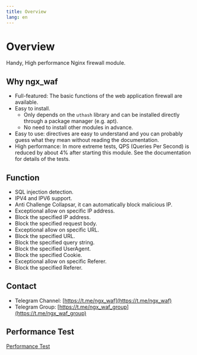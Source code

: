 ```yaml
---
title: Overview
lang: en
---
```


# Overview

Handy, High performance Nginx firewall module.

## Why ngx_waf

* Full-featured: The basic functions of the web application firewall are available.
* Easy to install.
    * Only depends on the `uthash` library and can be installed directly through a package manager (e.g. apt).
    * No need to install other modules in advance.
* Easy to use: directives are easy to understand and you can probably guess what they mean without reading the documentation.
* High performance: In more extreme tests, QPS (Queries Per Second) is reduced by about 4% after starting this module. See the documentation for details of the tests.

## Function

* SQL injection detection.
* IPV4 and IPV6 support.
* Anti Challenge Collapsar, it can automatically block malicious IP.
* Exceptional allow on specific IP address.
* Block the specified IP address.
* Block the specified request body.
* Exceptional allow on specific URL.
* Block the specified URL.
* Block the specified query string.
* Block the specified UserAgent.
* Block the specified Cookie.
* Exceptional allow on specific Referer.
* Block the specified Referer.

## Contact

* Telegram Channel: [https://t.me/ngx_waf](https://t.me/ngx_waf)
* Telegram Group: [https://t.me/ngx_waf_group](https://t.me/ngx_waf_group)

## Performance Test

[Performance Test](test.md#performance-test)
